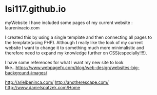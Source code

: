 # lsi117.github.io
myWebsite
I have included some pages of my current website : laureninacio.com

I created this by using a single template and then connecting all pages to the template(using PHP). Although I really like the look of my current website I want to change it to something much more minimalistic and therefore need to expand my knowledge further on CSS(especially!!!!).

I have some references for what I want my new site to look like...https://www.webpagefx.com/blog/web-design/websites-big-background-images/

http://arielbeninca.com/
http://anotherescape.com/
http://www.danielspatzek.com/Home
